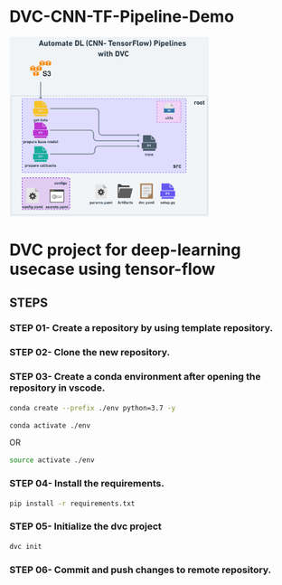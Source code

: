 # DVC-CNN-TF-Pipeline-Demo

<img src="docs\imgs\DVC-CNN-pipeline@2x (1).png" alt="workflow" width="70%">

# DVC project for deep-learning usecase using tensor-flow

## STEPS

### STEP 01- Create a repository by using template repository.

### STEP 02- Clone the new repository.

### STEP 03- Create a conda environment after opening the repository in vscode.

```bash 
conda create --prefix ./env python=3.7 -y
```

```bash
conda activate ./env
```

OR

```bash
source activate ./env
```

### STEP 04- Install the requirements.
```bash
pip install -r requirements.txt
```

### STEP 05- Initialize the dvc project
```bash
dvc init
```

### STEP 06- Commit and push changes to remote repository.
